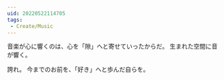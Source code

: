```yaml
---
uid: 20220522114705
tags:
 - Create/Music
---
```


音楽が心に響くのは、心を「隙」へと寄せていったからだ。
生まれた空間に音が響く。

誇れ。
今までのお前を、「好き」へと歩んだ自らを。